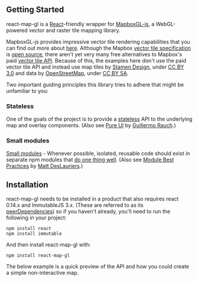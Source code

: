 ## Getting Started

react-map-gl is a [React](http://facebook.github.io/react/)-friendly
wrapper for [MapboxGL-js](https://www.mapbox.com/mapbox-gl-js/), a WebGL-powered
vector and raster tile mapping library.

MapboxGL-js provides impressive vector tile rendering capabilities
that you can find out more about [here](https://www.mapbox.com/mapbox-gl-js/).
Although the Mapbox
[vector tile specification](https://www.mapbox.com/developers/vector-tiles/) is 
[open source](https://github.com/mapbox/vector-tile-spec), there aren't yet very
many free alternatives to Mapbox's paid 
[vector tile API](https://www.mapbox.com/pricing/). Because of this, the
examples here don't use the paid vector tile API and instead use map tiles by
[Stamen Design](http://stamen.com), under
[CC BY 3.0](http://creativecommons.org/licenses/by/3.0) and data by
[OpenStreetMap](http://openstreetmap.org),
under [CC BY SA](http://creativecommons.org/licenses/by-sa/3.0).

Two important guiding principles this library tries to adhere that might be unfamiliar to you:

### Stateless

One of the goals of the project is to provide a [stateless](https://facebook.github.io/react/docs/interactivity-and-dynamic-uis.html#what-components-should-have-state) API to the underlying map and overlay components. (Also see [Pure UI](http://rauchg.com/2015/pure-ui/) by [Guillermo Rauch](https://twitter.com/rauchg).)

### Small modules

[Small modules]() - Whenever possible, isolated, reusable code should exist in separate npm modules that [do one thing well](https://en.wikipedia.org/wiki/Unix_philosophy#Do_One_Thing_and_Do_It_Well). (Also see [Module Best Practices](https://github.com/mattdesl/module-best-practices) by [Matt DesLauriers](https://twitter.com/mattdesl).)


## Installation

react-map-gl needs to be installed in a product that also requires react 0.14.x and ImmutableJS 3.x. (These are referred to as its [peerDependencies](https://nodejs.org/en/blog/npm/peer-dependencies/)) so if you haven't already, you'll need to run the following in your project:

    npm install react
    npm install immutable

And then install react-map-gl with:

    npm install react-map-gl

The below example is a quick preview of the API and how you could create a simple non-interactive map.
